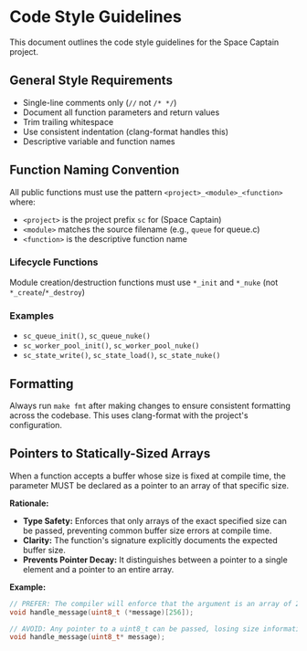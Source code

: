 # Code Style Guidelines

This document outlines the code style guidelines for the Space Captain project.

## General Style Requirements

- Single-line comments only (`//` not `/* */`)
- Document all function parameters and return values
- Trim trailing whitespace
- Use consistent indentation (clang-format handles this)
- Descriptive variable and function names

## Function Naming Convention

All public functions must use the pattern `<project>_<module>_<function>` where:
- `<project>` is the project prefix `sc` for (Space Captain)
- `<module>` matches the source filename (e.g., `queue` for queue.c)
- `<function>` is the descriptive function name

### Lifecycle Functions

Module creation/destruction functions must use `*_init` and `*_nuke` (not `*_create`/`*_destroy`)

### Examples

- `sc_queue_init()`, `sc_queue_nuke()`
- `sc_worker_pool_init()`, `sc_worker_pool_nuke()`
- `sc_state_write()`, `sc_state_load()`, `sc_state_nuke()`

## Formatting

Always run `make fmt` after making changes to ensure consistent formatting across the codebase. This uses clang-format with the project's configuration.

## Pointers to Statically-Sized Arrays

When a function accepts a buffer whose size is fixed at compile time, the parameter MUST be declared as a pointer to an array of that specific size.

**Rationale:**

*   **Type Safety:** Enforces that only arrays of the exact specified size can be passed, preventing common buffer size errors at compile time.
*   **Clarity:** The function's signature explicitly documents the expected buffer size.
*   **Prevents Pointer Decay:** It distinguishes between a pointer to a single element and a pointer to an entire array.

**Example:**

```c
// PREFER: The compiler will enforce that the argument is an array of 256 bytes.
void handle_message(uint8_t (*message)[256]);

// AVOID: Any pointer to a uint8_t can be passed, losing size information.
void handle_message(uint8_t* message);
```
